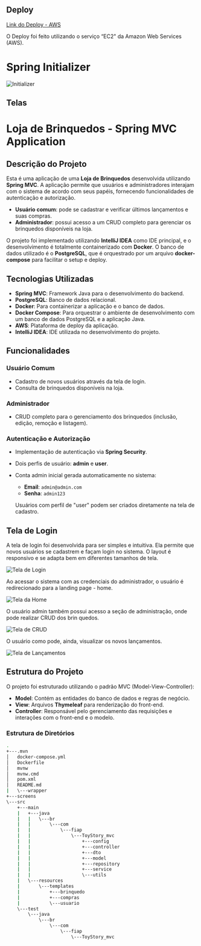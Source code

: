 ## Deploy

[Link do Deploy - AWS](http://ec2-52-71-89-208.compute-1.amazonaws.com:8080/)

O Deploy foi feito utilizando o serviço “EC2" da Amazon Web Services (AWS).

# Spring Initializer

![Initializer](./screens/Spring.png)


## Telas

# Loja de Brinquedos - Spring MVC Application

## Descrição do Projeto

Esta é uma aplicação de uma **Loja de Brinquedos** desenvolvida utilizando **Spring MVC**. A aplicação permite que usuários e administradores interajam com o sistema de acordo com seus papéis, fornecendo funcionalidades de autenticação e autorização. 

- **Usuário comum**: pode se cadastrar e verificar últimos lançamentos e suas compras.
- **Administrador**: possui acesso a um CRUD completo para gerenciar os brinquedos disponíveis na loja.

O projeto foi implementado utilizando **IntelliJ IDEA** como IDE principal, e o desenvolvimento é totalmente containerizado com **Docker**. O banco de dados utilizado é o **PostgreSQL**, que é orquestrado por um arquivo **docker-compose** para facilitar o setup e deploy.

## Tecnologias Utilizadas

- **Spring MVC**: Framework Java para o desenvolvimento do backend.
- **PostgreSQL**: Banco de dados relacional.
- **Docker**: Para containerizar a aplicação e o banco de dados.
- **Docker Compose**: Para orquestrar o ambiente de desenvolvimento com um banco de dados PostgreSQL e a aplicação Java.
- **AWS**: Plataforma de deploy da aplicação.
- **IntelliJ IDEA**: IDE utilizada no desenvolvimento do projeto.

## Funcionalidades

### Usuário Comum
- Cadastro de novos usuários através da tela de login.
- Consulta de brinquedos disponíveis na loja.

### Administrador
- CRUD completo para o gerenciamento dos brinquedos (inclusão, edição, remoção e listagem).

### Autenticação e Autorização
- Implementação de autenticação via **Spring Security**.
- Dois perfis de usuário: **admin** e **user**.
- Conta admin inicial gerada automaticamente no sistema:
  - **Email**: `admin@admin.com`
  - **Senha**: `admin123`

  Usuários com perfil de "user" podem ser criados diretamente na tela de cadastro.

## Tela de Login

A tela de login foi desenvolvida para ser simples e intuitiva. Ela permite que novos usuários se cadastrem e façam login no sistema. O layout é responsivo e se adapta bem em diferentes tamanhos de tela.

![Tela de Login](./screens/Login.png)

Ao acessar o sistema com as credenciais do administrador, o usuário é redirecionado para a landing page - home.

![Tela da Home](./screens/LandingPage.png)


O usuário admin também possui acesso a seção de administração, onde pode realizar CRUD dos brin quedos.

![Tela de CRUD](./screens/CRUD.png)

O usuário como pode, ainda, visualizar os novos lançamentos.

![Tela de Lançamentos](./screens/Brinquedos.png)


## Estrutura do Projeto

O projeto foi estruturado utilizando o padrão MVC (Model-View-Controller):

- **Model**: Contém as entidades do banco de dados e regras de negócio.
- **View**: Arquivos **Thymeleaf** para renderização do front-end.
- **Controller**: Responsável pelo gerenciamento das requisições e interações com o front-end e o modelo.

### Estrutura de Diretórios

```bash
.
+---.mvn
│   docker-compose.yml
│   Dockerfile
│   mvnw
│   mvnw.cmd
│   pom.xml
│   README.md
|   \---wrapper
+---screens
\---src
    +---main
    |   +---java
    |   |   \---br
    |   |       \---com
    |   |           \---fiap
    |   |               \---ToyStory_mvc
    |   |                   +---config
    |   |                   +---controller
    |   |                   +---dto
    |   |                   +---model
    |   |                   +---repository
    |   |                   +---service
    |   |                   \---utils
    |   \---resources
    |       \---templates
    |           +---brinquedo
    |           +---compras
    |           \---usuario
    \---test
        \---java
            \---br
                \---com
                    \---fiap
                        \---ToyStory_mvc
